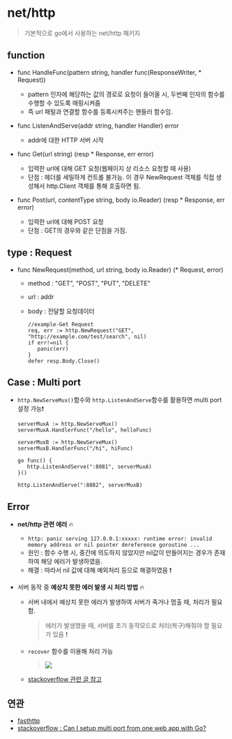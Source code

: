 # net/http 
> 기본적으로 go에서 사용하는 net/http 패키지   


## function
+ func HandleFunc(pattern string, handler func(ResponseWriter, * Request))
   + pattern 인자에 해당하는 값의 경로로 요청이 들어올 시, 두번째 인자의 함수를 수행할 수 있도록 매핑시켜줌
   + 즉 url 패털과 연결할 함수를 등록시켜주는 핸들러 함수임.

+ func ListenAndServe(addr string, handler Handler) error 
   + addr에 대한 HTTP 서버 시작

+ func Get(url string) (resp * Response, err error)
   + 입력한 url에 대해 GET 요청(웹페이지 상 리소스 요청할 때 사용)
   + 단점 : 헤더를 세밀하게 컨트롤 불가능. 이 경우 NewRequest 객체를 직접 생성해서 http.Client 객체를 통해 호출하면 됨.

+ func Post(url, contentType string, body io.Reader) (resp * Response, err error)
   + 입력한 url에 대해 POST 요청
   + 단점 : GET의 경우와 같은 단점을 가짐.


##  type : Request
   + func NewRequest(method, url string, body io.Reader) (* Request, error)
      + method : "GET", "POST", "PUT", "DELETE"
      + url : addr
      + body : 전달할 요청데이터   


        ```
        //example-Get Request
        req, err := http.NewRequest("GET", "http://example.com/test/search", nil)
        if err!=nil {
           panic(err)
        }
        defer resp.Body.Close()
        ```


## Case : Multi port
+ `http.NewServeMux()`함수와 `http.ListenAndServe`함수를 활용하면 multi port 설정 가능❗

  ```
  serverMuxA := http.NewServeMux()
  serverMuxA.HandlerFunc("/hello", helloFunc)

  serverMuxB := http.NewServeMux()
  serverMuxB.HandlerFunc("/hi", hiFunc)
  
  go func() {
     http.ListenAndServe(":8081", serverMuxA)
  }()

  http.ListenAndServe(":8082", serverMuxB)
  ```
  

## Error
+ **net/http 관련 에러** 🔥
   + `http: panic serving 127.0.0.1:xxxxx: runtime error: invalid memory address or nil pointer dereference goroutine ...`
   + 원인 : 함수 수행 시, 중간에 의도하지 않았지만 nil값이 만들어지는 경우가 존재하여 해당 에러가 발생하였음.
   + 해결 : 따라서 nil 값에 대해 예외처리 등으로 해결하였음 ❗

+ 서버 동작 중 **예상치 못한 에러 발생 시 처리 방법** 🔥
   + 서버 내에서 예상치 못한 에러가 발생하여 서버가 죽거나 멈출 때, 처리가 필요함.
      > 에러가 발생했을 때, 서버를 초기 동작모드로 처리(복구)해줘야 할 필요가 있음 ❗

   + `recover` 함수를 이용해 처리 가능   

      > <img src="https://user-images.githubusercontent.com/72974863/150079005-dcc88574-da5c-4dc4-8c6a-087c01ed92e9.png">   

    + [stackoverflow 관련 글 참고](https://stackoverflow.com/questions/28745648/global-recover-handler-for-golang-http-panic/28746725)


## 연관
+ [fasthttp](https://github.com/sujiny-tech/TIL/blob/main/programming/Golang/fasthttp/fasthttp.md)
+ [stackoverflow : Can I setup multi port from one web app with Go?](https://stackoverflow.com/questions/23693520/go-how-to-combine-two-or-more-http-servemux)
